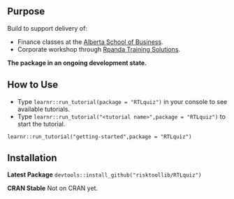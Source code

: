 ## Purpose

Build to support delivery of:

+ Finance classes at the [Alberta School of Business](https://www.ualberta.ca/business/index.html).
+ Corporate workshop through [Rpanda Training Solutions](rpanda.co).

**The package in an ongoing development state.**

## How to Use

+ Type `learnr::run_tutorial(package = "RTLquiz")` in your console to see available tutorials.
+ Type  `learnr::run_tutorial("<tutorial name>",package = "RTLquiz")` to start the tutorial.

`learnr::run_tutorial("getting-started",package = "RTLquiz")`

## Installation

**Latest Package**
`devtools::install_github("risktoollib/RTLquiz")`

**CRAN Stable**
Not on CRAN yet.
